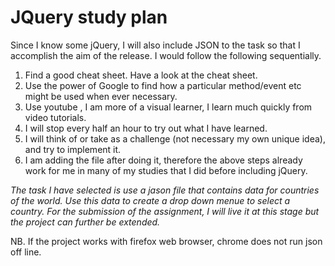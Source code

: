 **JQuery study plan**
====

Since I know some jQuery, I will also include JSON to the task so that I accomplish the aim of the release. I would follow the following sequentially.
1. Find a good cheat sheet. Have a look at the cheat sheet. 
2. Use the power of Google  to find how a particular method/event etc might be used when ever necessary.
3. Use youtube , I am more of a visual learner, I learn much quickly from video tutorials.
4. I will stop every half an hour to try out what I have learned. 
5. I will think of or take as a challenge (not necessary my own unique idea), and try to implement it.
6. I am adding the file after doing it, therefore the above steps already work for me in many of my studies that I did before including jQuery.

*The task I have selected is use a jason file that contains data for countries of the world. Use this data to create a drop down menue to select a country.  For the submission of the assignment, I will live it at this stage but the project can further be extended.*

NB. If the project works with firefox web browser, chrome does not run json off line.
